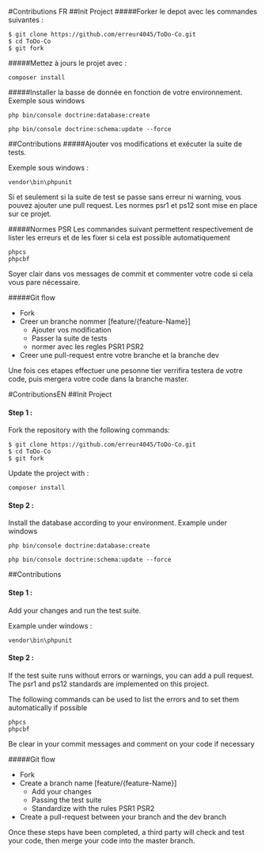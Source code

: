 #Contributions FR
##Init Project
#####Forker le depot avec les commandes suivantes :
```
$ git clone https://github.com/erreur4045/ToDo-Co.git
$ cd ToDo-Co
$ git fork
```
#####Mettez à jours le projet avec :
```
composer install
```
#####Installer la basse de donnée en fonction de votre environnement.
Exemple sous windows
```
php bin/console doctrine:database:create

php bin/console doctrine:schema:update --force
```
##Contributions
#####Ajouter vos modifications et exécuter la suite de tests.

Exemple sous windows :
```
vendor\bin\phpunit
```

Si et seulement si la suite de test se passe sans erreur ni warning, vous pouvez ajouter une pull request.
Les normes psr1 et ps12 sont mise en place sur ce projet.

#####Normes PSR 
Les commandes suivant permettent respectivement de lister les erreurs et de les fixer si cela est possible automatiquement
```
phpcs
phpcbf
```
Soyer clair dans vos messages de commit et commenter votre code si cela vous pare nécessaire.

#####Git flow
* Fork
* Creer un branche nommer [feature/{feature-Name}]
    * Ajouter vos modification
    * Passer la suite de tests
    * normer avec les regles PSR1 PSR2
* Creer une pull-request entre votre branche et la branche dev

Une fois ces etapes effectuer une pesonne tier verrifira testera de votre code, puis mergera votre code dans la branche master.

#ContributionsEN
##Init Project
#### Step 1 :
Fork the repository with the following commands:
```
$ git clone https://github.com/erreur4045/ToDo-Co.git
$ cd ToDo-Co
$ git fork
```
Update the project with :
```
composer install
```
#### Step 2 :
Install the database according to your environment.
Example under windows
```
php bin/console doctrine:database:create

php bin/console doctrine:schema:update --force
```

##Contributions
#### Step 1 :

Add your changes and run the test suite.

Example under windows :
```
vendor\bin\phpunit
```
#### Step 2 :
If the test suite runs without errors or warnings, you can add a pull request.
The psr1 and ps12 standards are implemented on this project.

The following commands can be used to list the errors and to set them automatically if possible
```
phpcs
phpcbf
```
Be clear in your commit messages and comment on your code if necessary

#####Git flow
* Fork
* Create a branch name [feature/{feature-Name}]
    * Add your changes
    * Passing the test suite
    * Standardize with the rules PSR1 PSR2
* Create a pull-request between your branch and the dev branch

Once these steps have been completed, a third party will check and test your code, then merge your code into the master branch.